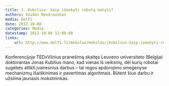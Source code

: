 ```yaml
---
title: J. Kubilius: kaip išmokyti robotą matyti?
authors: Vaidas Neverauskas
media: Delfi
date: 2012-10-08
categories: Media
datestamp: 2012-10-08 12:00:00
links:
    url: http://www.delfi.lt/mokslas/mokslas/jkubilius-kaip-ismokyti-robota-matyti.d?id=59712943
---
```


Konferencijoje TEDxVilnius pranešimą skaitęs Leuveno universiteto (Belgija) doktorantas Jonas Kubilius mano, kad vienas iš veiksnių, dėl kurių robotai sugebės atlikti įvairesnius darbus – tai regos apdorojimo smegenyse mechanizmų išaiškinimas ir pavertimas algoritmais. Būtent šiuo darbu ir užsiima jaunasis mokslininkas.
